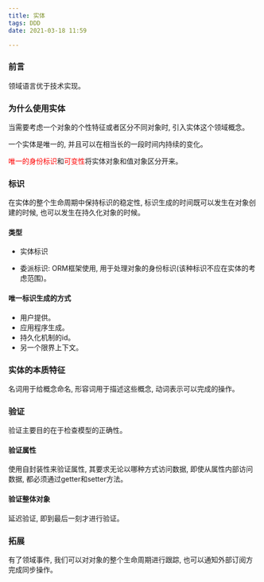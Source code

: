 ```yaml
---
title: 实体
tags: DDD
date: 2021-03-18 11:59

---
```


### 前言

领域语言优于技术实现。

### 为什么使用实体

当需要考虑一个对象的个性特征或者区分不同对象时, 引入实体这个领域概念。

一个实体是唯一的, 并且可以在相当长的一段时间内持续的变化。

<font color='red'>唯一的身份标识</font>和<font color='red'>可变性</font>将实体对象和值对象区分开来。

### 标识

在实体的整个生命周期中保持标识的稳定性, 标识生成的时间既可以发生在对象创建的时候, 也可以发生在持久化对象的时候。

#### 类型

* 实体标识

* 委派标识: ORM框架使用, 用于处理对象的身份标识(该种标识不应在实体的考虑范围)。

#### 唯一标识生成的方式

* 用户提供。
* 应用程序生成。
* 持久化机制的id。
* 另一个限界上下文。

### 实体的本质特征

名词用于给概念命名, 形容词用于描述这些概念, 动词表示可以完成的操作。

### 验证

验证主要目的在于检查模型的正确性。

#### 验证属性

使用自封装性来验证属性, 其要求无论以哪种方式访问数据, 即使从属性内部访问数据, 都必须通过getter和setter方法。

#### 验证整体对象

延迟验证, 即到最后一刻才进行验证。

### 拓展

有了领域事件, 我们可以对对象的整个生命周期进行跟踪, 也可以通知外部订阅方完成同步操作。
